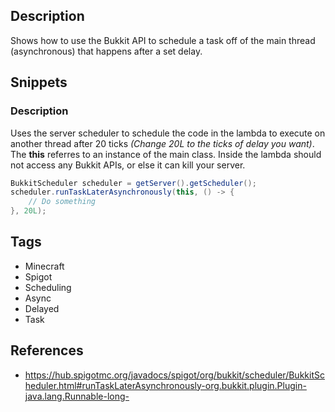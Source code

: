 ## Description
Shows how to use the Bukkit API to schedule a task off of the main thread (asynchronous) that happens after a set delay.

## Snippets

### Description
Uses the server scheduler to schedule the code in the lambda to execute on another thread after 20 ticks _(Change 20L to the ticks of delay you want)_. The **this** referres to an instance of the main class. Inside the lambda should not access any Bukkit APIs, or else it can kill your server.
```Java
BukkitScheduler scheduler = getServer().getScheduler();
scheduler.runTaskLaterAsynchronously(this, () -> {
    // Do something
}, 20L);
```

## Tags
+ Minecraft
+ Spigot
+ Scheduling
+ Async
+ Delayed
+ Task

## References
+ https://hub.spigotmc.org/javadocs/spigot/org/bukkit/scheduler/BukkitScheduler.html#runTaskLaterAsynchronously-org.bukkit.plugin.Plugin-java.lang.Runnable-long-
